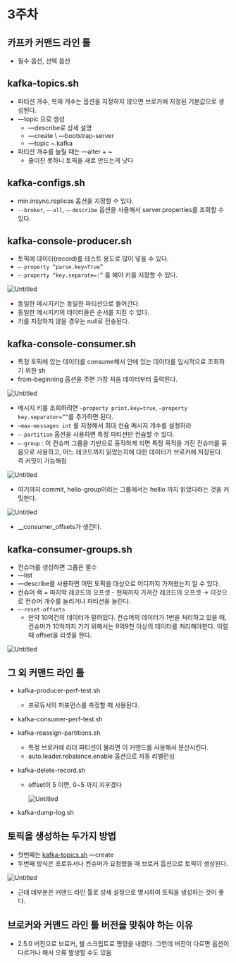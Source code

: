 # 3주차

## 카프카 커맨드 라인 툴

- 필수 옵션, 선택 옵션

## kafka-topics.sh

- 파티션 개수, 복제 개수는 옵션을 지정하지 않으면 브로커에 지정된 기본값으로 생성된다.
- —topic 으로 생성
    - —describe로 상세 설명
    - —create \ —bootstrap-server
    - —topic ~.kafka
- 파티션 개수를 늘릴 때는 —alter + ~
    - 줄이진 못하니 토픽을 새로 만드는게 낫다

## kafka-configs.sh

- min.insync.replicas 옵션을 지정할 수 있다.
- `--broker`, `—-all`, `—-describe` 옵션을 사용해서 server.properties를 조회할 수 있다.

## kafka-console-producer.sh

- 토픽에 데이터(record)를 테스트 용도로 많이 넣을 수 있다.
- `—-property “parse.key=True”`
- `—-property “key.separate=:”` 를 해야 키를 지정할 수 있다.

![Untitled](https://file.notion.so/f/f/19f14110-c29c-496f-9b95-062969c86b08/ea380766-c8bf-4c8b-88c6-6a0e22a4e4cf/Untitled.png?id=27ab04f1-0557-4cb3-94c2-b55c133f98dd&table=block&spaceId=19f14110-c29c-496f-9b95-062969c86b08&expirationTimestamp=1711987200000&signature=ukSDJUZVBQf_mK46imlS-gPo35xTn32HtLr2jjb9wVg&downloadName=Untitled.png)

- 동일한 메시지키는 동일한 파티션으로 들어간다.
- 동일한 메시지키의 데이터들은 순서를 지킬 수 있다.
- 키를 지정하지 않을 경우는 null로 전송된다.

## kafka-console-consumer.sh

- 특정 토픽에 있는 데이터를 consume해서 안에 있는 데이터를 임시적으로 조회하기 위한 sh
- from-beginning 옵션을 주면 가장 처음 데이터부터 출력된다.

![Untitled](https://file.notion.so/f/f/19f14110-c29c-496f-9b95-062969c86b08/c07ca638-7114-49e9-993d-dabadae870bb/Untitled.png?id=0c15c0eb-e60e-40c3-a5fe-9c64ffe4c676&table=block&spaceId=19f14110-c29c-496f-9b95-062969c86b08&expirationTimestamp=1711987200000&signature=f9RzvNln1PxvRSnY6it5alXLUdJuT95DDfLvvcWI_qA&downloadName=Untitled.png)

- 메시지 키를 조회하려면 `—property print.key=true`, `—property key.separator=””`를 추가하면 된다.
- `—max-messages int` 를 지정해서 최대 컨슘 메시지 개수를 설정하라
- `—-partition` 옵션을 사용하면 특정 파티션만 컨슘할 수 있다.
- `—-group` : 이 컨슈머 그룹을 기반으로 동작하게 되면 특정 목적을 가진 컨슈머를 묶음으로 사용하고, 어느 레코드까지 읽었는지에 대한 데이터가 브로커에 저장된다. 즉 커밋이 가능해짐

![Untitled](https://file.notion.so/f/f/19f14110-c29c-496f-9b95-062969c86b08/7e9d3e17-efdd-484d-84b7-b894ae82b507/Untitled.png?id=a519c978-f43a-4c3f-9b90-1183746e269a&table=block&spaceId=19f14110-c29c-496f-9b95-062969c86b08&expirationTimestamp=1711987200000&signature=m9WBNe3djL1W_ychJnnsfBhO4L1O1nn0v3QZxHXAVqE&downloadName=Untitled.png)

- 여기까지 commit, hello-group이라는 그룹에서는 helllo 까지 읽었다라는 것을 커밋한다.

![Untitled](https://file.notion.so/f/f/19f14110-c29c-496f-9b95-062969c86b08/bd6b097f-6723-4d06-9066-6d7ad7c1f4d5/Untitled.png?id=763223f8-efe3-426f-bc05-06919c44e2be&table=block&spaceId=19f14110-c29c-496f-9b95-062969c86b08&expirationTimestamp=1711987200000&signature=Nm1nr3qIrsSnPf-_jetsLkveGdpa7RrhNiIe7DA2_vk&downloadName=Untitled.png)

- __consumer_offsets가 생긴다.

## kafka-consumer-groups.sh

- 컨슈머를 생성하면 그룹은 필수
- —list
- —describe를 사용하면 어떤 토픽을 대상으로 어디까지 가져왔는지 알 수 있다.
- 컨슈머 랙 = 마지막 레코드의 오프셋 - 현재까지 가져간 레코드의 오프셋 → 이것으로 컨슈머 개수를 늘리거나 파티션을 늘린다.
- `—-reset-offsets`
    - 만약 10억건의 데이터가 밀려있다. 컨슈머의 데이터가 1번을 처리하고 있을 때, 컨슈머가 10억까지 가기 위해서는 9억9천 이상의 데이터를 처리해야한다. 이럴 때 offset을 리셋을 한다.

![Untitled](https://file.notion.so/f/f/19f14110-c29c-496f-9b95-062969c86b08/514c4df5-b9d8-41f5-936f-554f4b53639e/Untitled.png?id=53c31465-f528-4d61-964e-f48f277c31e7&table=block&spaceId=19f14110-c29c-496f-9b95-062969c86b08&expirationTimestamp=1711987200000&signature=cCYw8bUMTCH56vLZTgINCYbA8f9s3woPkJw5ZQI9M6Y&downloadName=Untitled.png)

## 그 외 커맨드 라인 툴

- kafka-producer-perf-test.sh
    - 프로듀서의 퍼포먼스를 측정할 때 사용된다.
- kafka-consumer-perf-test.sh
- kafka-reassign-partitions.sh
    - 특정 브로커에 리더 파티션이 몰리면 이 커맨드를 사용해서 분산시킨다.
    - auto.leader.rebalance.enable 옵션으로 자동 리밸런싱
- kafka-delete-record.sh
    - offset이 5 이면, 0~5 까지 지우겠다
        
        ![Untitled](https://file.notion.so/f/f/19f14110-c29c-496f-9b95-062969c86b08/ab0717f6-500a-457b-8f89-868c4a8c5c0c/Untitled.png?id=50e39002-3905-4f97-b5b9-81013330f943&table=block&spaceId=19f14110-c29c-496f-9b95-062969c86b08&expirationTimestamp=1711987200000&signature=AsvxYX2W3NQ_qLQeXHv4qiO74RfwF5kdwXkTeHm-0yU&downloadName=Untitled.png)
        
- kafka-dump-log.sh

## 토픽을 생성하는 두가지 방법

- 첫번째는 [kafka-topics.sh](http://kafka-topics.sh) —create
- 두번째 방식은 프로듀서나 컨슈머가 요청했을 때 브로커 옵션으로 토픽이 생성된다.

![Untitled](https://file.notion.so/f/f/19f14110-c29c-496f-9b95-062969c86b08/a32790c5-1556-498e-9805-12dfbacaf343/Untitled.png?id=7cb56f32-bdef-4cb4-865e-0f101ee6c885&table=block&spaceId=19f14110-c29c-496f-9b95-062969c86b08&expirationTimestamp=1711987200000&signature=pd8kr3UjC78jQqsGAmA6ydEvWT6uRTcD60ulubhKlv8&downloadName=Untitled.png)

- 근데 데부분은 커맨드 라인 툴로 상세 설정으로 명시하여 토픽을 생성하는 것이 좋다.

## 브로커와 커맨드 라인 툴 버전을 맞춰야 하는 이유

- 2.5.0 버전으로 브로커, 쉘 스크립트로 명령을 내렸다. 그런데 버전이 다르면 옵션이 다르거나 해서 오류 발생할 수도 있음